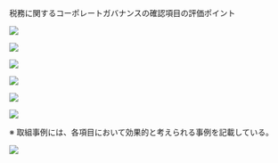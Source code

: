 税務に関するコーポレートガバナンスの確認項目の評価ポイント

![](https://www.nta.go.jp/tmp/ce0f5dcf-3ed7-45f4-a7c1-0187ad9e98a4/images/97c7be534a2a55354b3d7afa0181bef12af9a14388b0155d3804f61fc5ea5304.jpg)

![](https://www.nta.go.jp/tmp/ce0f5dcf-3ed7-45f4-a7c1-0187ad9e98a4/images/38ebaf4167da0a2c6cd897437260d2a8013d0a8ac86497ad8e8fbecee65b3eb4.jpg)

![](https://www.nta.go.jp/tmp/ce0f5dcf-3ed7-45f4-a7c1-0187ad9e98a4/images/875409383f85d38778a52b29e26cbfdeb23fb62a8ac27c3699bbd6d3525e234f.jpg)

![](https://www.nta.go.jp/tmp/ce0f5dcf-3ed7-45f4-a7c1-0187ad9e98a4/images/4b3bbfaa3201be5f9d8881be678d3a84d97e1f5cc9466b8871c82df057d7a0f1.jpg)

![](https://www.nta.go.jp/tmp/ce0f5dcf-3ed7-45f4-a7c1-0187ad9e98a4/images/21d3ebbf9f4592aa1d9bea06571e97254a3ca457a0a9ef5e92bfc6016896945c.jpg)

![](https://www.nta.go.jp/tmp/ce0f5dcf-3ed7-45f4-a7c1-0187ad9e98a4/images/c92751dd3c59c63e49a985984915e91b38ca6b73f8c6ce88a7afb5cb64a01bd7.jpg)

※ 取組事例には、各項目において効果的と考えられる事例を記載している。

![](https://www.nta.go.jp/tmp/ce0f5dcf-3ed7-45f4-a7c1-0187ad9e98a4/images/63827bd8126a34b813961457c30a64be3acf3cc58393a84cf416fa6d277be1d0.jpg)